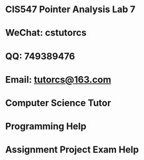 # CIS547 Pointer Analysis Lab 7
# WeChat: cstutorcs

# QQ: 749389476

# Email: tutorcs@163.com

# Computer Science Tutor

# Programming Help

# Assignment Project Exam Help
